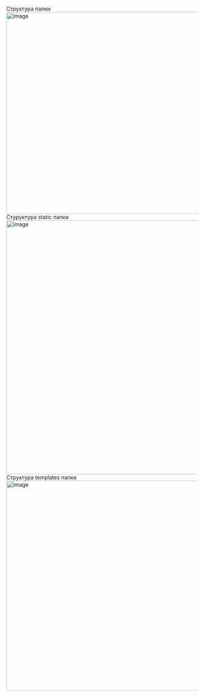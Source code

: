 Структура папки <img width="531" alt="image" src="https://github.com/seksenbayeva/Posts-with-uploading-photo/assets/124716801/5ab58aff-3070-4209-988e-935e0b41c692">
Стуруктура static папки <img width="668" alt="image" src="https://github.com/seksenbayeva/Posts-with-uploading-photo/assets/124716801/596351cc-8567-405a-92af-fbfbeb9cfca4">
Структура templates папки <img width="553" alt="image" src="https://github.com/seksenbayeva/Posts-with-uploading-photo/assets/124716801/87758195-5d39-4654-8950-f40cd4192f45">

